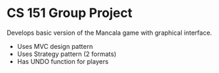# CS 151 Group Project
Develops basic version of the Mancala game with graphical interface.
- Uses MVC design pattern
- Uses Strategy pattern (2 formats)
- Has UNDO function for players
